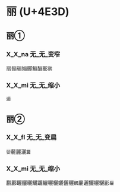# 丽 (U+4E3D)

## 丽①

### X_X_na 无_无_变窄
丽俪骊㛤郦鲡酾彨`鹂`

### X_X_mi 无_无_缩小
`逦`

## 丽②

### X_X_fl 无_无_变扁
`婯`䕻麗灑`籭`

### X_X_mi 无_无_缩小
䚕酈矖釃曬鱺躧纚囇欐孋儷穲`鸝`廲邐攦襹驪彲`㿛`
